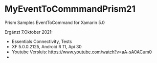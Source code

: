 # MyEventToCommmandPrism21
 Prism Samples EventToCommand for Xamarin 5.0
 
 Ergänzt 7.Oktober 2021:
 * Essentials Connectivity, Tests
 * XF 5.0.0.2125, Android R 11, Api 30
 * Youtube Versluis: https://www.youtube.com/watch?v=aA-sA0ACum0
 * 
